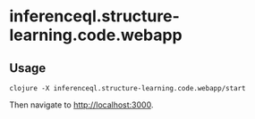 # inferenceql.structure-learning.code.webapp

## Usage

``` shell
clojure -X inferenceql.structure-learning.code.webapp/start
```

Then navigate to [http://localhost:3000](http://localhost:3000).
